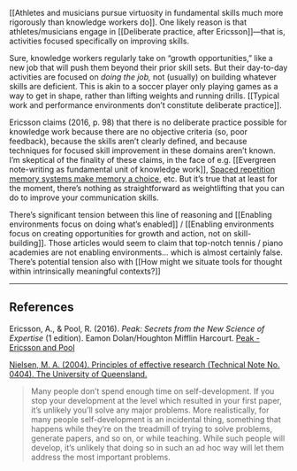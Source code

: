 [[Athletes and musicians pursue virtuosity in fundamental skills much more rigorously than knowledge workers do]]. One likely reason is that athletes/musicians engage in [[Deliberate practice, after Ericsson]]—that is, activities focused specifically on improving skills.

Sure, knowledge workers regularly take on “growth opportunities,” like a new job that will push them beyond their prior skill sets. But their day-to-day activities are focused on _doing the job,_ not (usually) on building whatever skills are deficient. This is akin to a soccer player only playing games as a way to get in shape, rather than lifting weights and running drills. [[Typical work and performance environments don’t constitute deliberate practice]].

Ericsson claims (2016, p. 98) that there is no deliberate practice possible for knowledge work because there are no objective criteria (so, poor feedback), because the skills aren’t clearly defined, and because techniques for focused skill improvement in these domains aren’t known. I’m skeptical of the finality of these claims, in the face of e.g. [[Evergreen note-writing as fundamental unit of knowledge work]], [Spaced repetition memory systems make memory a choice](https://notes.andymatuschak.org/zSTqsQ4ATXB61k3Z43TforN), etc. But it’s true that at least for the moment, there’s nothing as straightforward as weightlifting that you can do to improve your communication skills.

There’s significant tension between this line of reasoning and [[Enabling environments focus on doing what’s enabled]] / [[Enabling environments focus on creating opportunities for growth and action, not on skill-building]]. Those articles would seem to claim that top-notch tennis / piano academies are not enabling environments… which is almost certainly false. There’s potential tension also with [[How might we situate tools for thought within intrinsically meaningful contexts?]]

---

## References

Ericsson, A., & Pool, R. (2016). _Peak: Secrets from the New Science of Expertise_ (1 edition). Eamon Dolan/Houghton Mifflin Harcourt. [Peak - Ericsson and Pool](https://notes.andymatuschak.org/zEwJDpZiu1YQoXYznxioznL)

[Nielsen, M. A. (2004). Principles of effective research (Technical Note No. 0404). The University of Queensland.](https://notes.andymatuschak.org/zKfPfesQJTAsZw5CATEpPzr)

> Many people don’t spend enough time on self-development. If you stop your development at the level which resulted in your first paper, it’s unlikely you’ll solve any major problems. More realistically, for many people self-development is an incidental thing, something that happens while they’re on the treadmill of trying to solve problems, generate papers, and so on, or while teaching. While such people will develop, it’s unlikely that doing so in such an ad hoc way will let them address the most important problems.